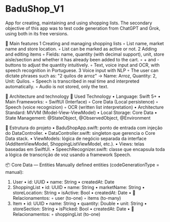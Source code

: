 # BaduShop_V1
App for creating, maintaining and using shopping lists.
The secondary objective of this app was to test code generation from ChatGPT and Grok, using both in its free versions.

📱 Main features
1 Creating and managing shopping lists
◦ List name, market name and store location.
◦ List can be marked as active or not.
2 Adding and editing items
◦ Fields: name, quantity (with decimal support), unit, store aisle/section and whether it has already been added to the cart.
◦ + and - buttons to adjust the quantity intuitively.
◦ Text, voice input and OCR, with speech recognition in Portuguese.
3 Voice input with NLP
◦ The user can dictate phrases such as: "2 quilos de arroz" → Name: Arroz, Quantity: 2, Unit: Quilos.
◦ Speech is transcribed in real time and interpreted automatically.
◦ Audio is not stored, only the text.

🧱 Architecture and technology
🧰 Used Technology
	•	Language: Swift 5+
	•	Main Frameworks:
	◦	SwiftUI (Interface)
	◦	Core Data (Local persistence)
	◦	Speech (voice recognizion)
	◦	OCR (written list interpretation)
	•	Architecture Standard: MVVM (Model-View-ViewModel)
	•	Local Storage: Core Data
	•	State Management: @StateObject, @ObservedObject, @Environment

📁 Estrutura do projeto
	•	BaduShopApp.swift: ponto de entrada com injeção do DataController.
	•	DataController.swift: singleton que gerencia o Core Data stack.
	•	ViewModels: lógica de negócio separada da interface (AddItemViewModel, ShoppingListViewModel, etc.).
	•	Views: telas baseadas em SwiftUI.
	•	SpeechRecognizer.swift: classe que encapsula toda a lógica de transcrição de voz usando a framework Speech.

📦 Core Data — Entities
Manually defined entities (codeGenerationType = manual):
1. User
	•	id: UUID
	•	name: String
	•	createdAt: Date
2. ShoppingList
	•	id: UUID
	•	name: String
	•	marketName: String
	•	storeLocation: String
	•	isActive: Bool
	•	createdAt: Date
	•	🔁 Relacionamentos:
	◦	user (to-one)
	◦	items (to-many)
3. Item
	•	id: UUID
	•	name: String
	•	quantity: Double
	•	unit: String
	•	storeSection: String
	•	isPicked: Bool
	•	createdAt: Date
	•	🔁 Relacionamentos:
	◦	shoppingList (to-one)
